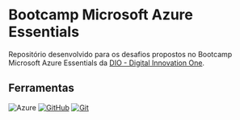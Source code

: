 # Bootcamp Microsoft Azure Essentials
Repositório desenvolvido para os desafios propostos no Bootcamp Microsoft Azure Essentials da [DIO - Digital Innovation One](https://www.dio.me/).

## Ferramentas
![Azure](https://img.shields.io/badge/azure-%230072C6.svg?style=for-the-badge&logo=microsoftazure&logoColor=white)
[![GitHub](https://img.shields.io/badge/GitHub-000?style=for-the-badge&logo=github&logoColor=30A3DC)](https://docs.github.com/)
[![Git](https://img.shields.io/badge/Git-000?style=for-the-badge&logo=git&logoColor=E94D5F)](https://git-scm.com/doc) 
